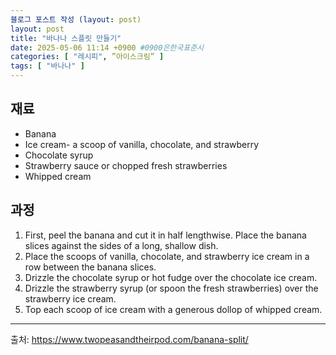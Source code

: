 ```yaml
---
블로그 포스트 작성 (layout: post)
layout: post
title: "바나나 스플릿 만들기"
date: 2025-05-06 11:14 +0900 #0900은한국표준시
categories: [ "레시피", ”아이스크림” ]
tags: [ "바나나" ]
---
```


## 재료
- Banana
- Ice cream- a scoop of vanilla, chocolate, and strawberry
- Chocolate syrup
- Strawberry sauce or chopped fresh strawberries
- Whipped cream

## 과정
1. First, peel the banana and cut it in half lengthwise. Place the banana slices against the sides of a long, shallow dish.
2. Place the scoops of vanilla, chocolate, and strawberry ice cream in a row between the banana slices.
3. Drizzle the chocolate syrup or hot fudge over the chocolate ice cream.
4. Drizzle the strawberry syrup (or spoon the fresh strawberries) over the strawberry ice cream.
5. Top each scoop of ice cream with a generous dollop of whipped cream.

---
출처: <https://www.twopeasandtheirpod.com/banana-split/>
